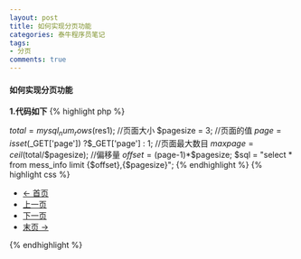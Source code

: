 ```yaml
---
layout: post
title: 如何实现分页功能
categories: 泰牛程序员笔记
tags: 
- 分页
comments: true
---
```



#### 如何实现分页功能

**1.代码如下**
{% highlight php  %}

$total = mysql_num_rows($res1);
//页面大小
$pagesize = 3;
//页面的值
$page = isset($_GET['page']) ?$_GET['page'] : 1;
//页面最大数目
$maxpage = ceil($total/$pagesize);
//偏移量
$offset = ($page-1)*$pagesize;
$sql = "select * from mess_info limit {$offset},{$pagesize}";
{% endhighlight %}
{% highlight css  %}
<ul class="pager">
<li class="previous"><a href="list.php?page=1">&larr; 首页</a></li>
<li><a href="list.php?page=<?php echo $page<=1 ? $page : $page-1;?>">上一页</a></li>
<li><a href="list.php?page=<?php echo $page>=$maxpage ? $maxpage : $page+1;?>">下一页</a></li>
<li class="next"><a href="list.php?page=<?php echo $maxpage;?>">末页 &rarr;</a></li>
</ul>
{% endhighlight %}